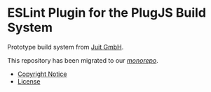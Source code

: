 ESLint Plugin for the PlugJS Build System
=========================================

Prototype build system from [Juit GmbH](https://www.juit.com/).

This repository has been migrated to our
[_monorepo_](https://github.com/plugjs/plug/tree/main/workspaces/eslint).


* [Copyright Notice](NOTICE.md)
* [License](LICENSE.md)
